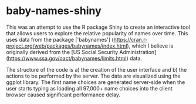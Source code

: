 # baby-names-shiny
This was an attempt to use the R package Shiny to create an interactive tool that allows users to explore the relative popularity of names over time. This uses data from the package ['babynames'] (https://cran.r-project.org/web/packages/babynames/index.html), which I believe is originally derived from the [US Social Security Administration] (https://www.ssa.gov/oact/babynames/limits.html) data.

The structure of the code is a) the creation of the user interface and b) the actions to be performed by the server. The data are visualized using the ggplot library. The first name choices are generated server-side when the user starts typing as loading all 97,000+ name choices into the client browser caused significant performance delay.
